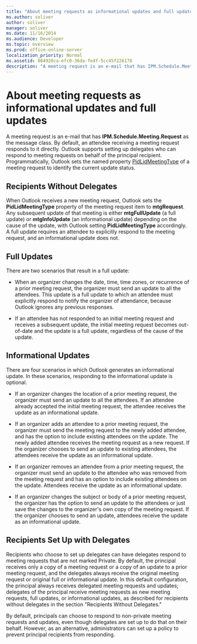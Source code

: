 ```yaml
---
title: "About meeting requests as informational updates and full updates"
ms.author: soliver
author: soliver
manager: soliver
ms.date: 11/16/2014
ms.audience: Developer
ms.topic: overview
ms.prod: office-online-server
localization_priority: Normal
ms.assetid: 084928ca-efc0-36da-fe4f-5cc45f226178
description: "A meeting request is an e-mail that has IPM.Schedule.Meeting.Request as the message class. By default, an attendee receiving a meeting request responds to it directly. Outlook supports setting up delegates who can respond to meeting requests on behalf of the principal recipient. Programmatically, Outlook sets the named property PidLidMeetingType of a meeting request to identify the current update status."
---
```


# About meeting requests as informational updates and full updates

A meeting request is an e-mail that has **IPM.Schedule.Meeting.Request** as the message class. By default, an attendee receiving a meeting request responds to it directly. Outlook supports setting up delegates who can respond to meeting requests on behalf of the principal recipient. Programmatically, Outlook sets the named property [PidLidMeetingType](http://msdn.microsoft.com/library/290b290c-7836-4a7e-bf1a-8d0225a07e56%28Office.15%29.aspx) of a meeting request to identify the current update status. 
  
## Recipients Without Delegates

When Outlook receives a new meeting request, Outlook sets the **PidLidMeetingType** property of the meeting request item to **mtgRequest**. Any subsequent update of that meeting is either **mtgFullUpdate** (a full update) or **mtgInfoUpdate** (an informational update) depending on the cause of the update, with Outlook setting **PidLidMeetingType** accordingly. A full update requires an attendee to explicitly respond to the meeting request, and an informational update does not. 
  
## Full Updates

There are two scenarios that result in a full update:
  
- When an organizer changes the date, time, time zones, or recurrence of a prior meeting request, the organizer must send an update to all the attendees. This update is a full update to which an attendee must explicitly respond to notify the organizer of attendance, because Outlook ignores any previous responses.
    
- If an attendee has not responded to an initial meeting request and receives a subsequent update, the initial meeting request becomes out-of-date and the update is a full update, regardless of the cause of the update.
    
## Informational Updates

There are four scenarios in which Outlook generates an informational update. In these scenarios, responding to the informational update is optional.
  
- If an organizer changes the location of a prior meeting request, the organizer must send an update to all the attendees. If an attendee already accepted the initial meeting request, the attendee receives the update as an informational update.
    
- If an organizer adds an attendee to a prior meeting request, the organizer must send the meeting request to the newly added attendee, and has the option to include existing attendees on the update. The newly added attendee receives the meeting request as a new request. If the organizer chooses to send an update to existing attendees, the attendees receive the update as an informational update.
    
- If an organizer removes an attendee from a prior meeting request, the organizer must send an update to the attendee who was removed from the meeting request and has an option to include existing attendees on the update. Attendees receive the update as an informational update.
    
- If an organizer changes the subject or body of a prior meeting request, the organizer has the option to send an update to the attendees or just save the changes to the organizer's own copy of the meeting request. If the organizer chooses to send an update, attendees receive the update as an informational update.
    
## Recipients Set Up with Delegates

Recipients who choose to set up delegates can have delegates respond to meeting requests that are not marked Private. By default, the principal receives only a copy of a meeting request or a copy of an update to a prior meeting request, and the delegates always receive the original meeting request or original full or informational update. In this default configuration, the principal always receives delegated meeting requests and updates; delegates of the principal receive meeting requests as new meeting requests, full updates, or informational updates, as described for recipients without delegates in the section "Recipients Without Delegates."
  
By default, principals can choose to respond to non-private meeting requests and updates, even though delegates are set up to do that on their behalf. However, as an alternative, administrators can set up a policy to prevent principal recipients from responding.
  

